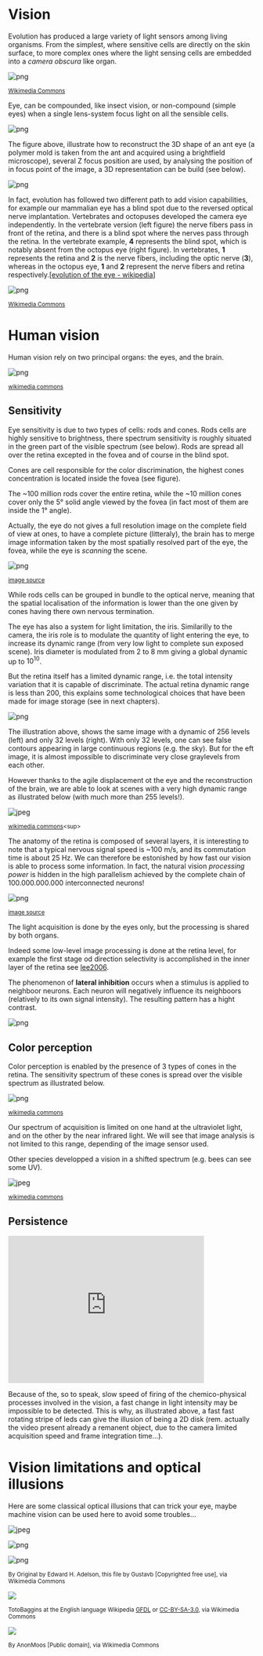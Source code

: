 # Vision

Evolution has produced a large variety of light sensors among living organisms. From the simplest, where sensitive cells are directly on the skin surface, to more complex ones where the light sensing cells are embedded into a *camera obscura* like organ.
    
![png](output_3_0.png)

<sup>[Wikimedia Commons](https://en.wikipedia.org/wiki/Evolution_of_the_eye#/media/File:Diagram_of_eye_evolution.svg)<sup>

Eye, can be compounded, like insect vision, or non-compound (simple eyes) when a single lens-system focus light on all the sensible cells.

![png](output_6_0.png)


The figure above, illustrate how to reconstruct the 3D shape of an ant eye (a polymer mold is taken from the ant and acquired using a brightfield microscope), several Z focus position are used, by analysing the position of in focus point of the image, a 3D representation can be build (see below).


![png](output_8_0.png)


In fact, evolution has followed two different path to add vision capabilities, for example our mammalian eye has a blind spot due to the reversed optical nerve implantation.
Vertebrates and octopuses developed the camera eye independently.
In the vertebrate version (left figure) the nerve fibers pass in front of the retina, and there is a blind spot where the nerves pass through the retina. In the vertebrate example, **4** represents the blind spot, which is notably absent from the octopus eye (right figure). In vertebrates, **1** represents the retina and **2** is the nerve fibers, including the optic nerve (**3**), whereas in the octopus eye, **1** and **2** represent the nerve fibers and retina respectively.[[evolution of the eye - wikipedia](https://en.wikipedia.org/wiki/Evolution_of_the_eye)]


![png](output_10_0.png)
    
<sup>[Wikimedia Commons](https://en.wikipedia.org/wiki/Evolution_of_the_eye#/media/File:Evolution_eye.svg)<sup>

# Human vision

Human vision rely on two principal organs: the eyes, and the brain. 


![png](output_14_0.png)
    
<sup>[wikimedia commons](https://commons.wikimedia.org/wiki/File:Three_Internal_chambers_of_the_Eye.png)<sup>

## Sensitivity

Eye sensitivity is due to two types of cells: rods and cones. Rods cells are highly sensitive to brightness, there spectrum sensitivity is roughly situated in the green part of the visible spectrum (see below). Rods are spread all over the retina excepted in the fovea and of course in the blind spot.

Cones are cell responsible for the color discrimination, the highest cones concentration is located inside the fovea (see figure).

The ~100 million rods cover the entire retina, while the ~10 million cones cover only the 5° solid angle viewed by the fovea (in fact most of them are inside the 1° angle). 

Actually, the eye do not gives a full resolution image on the complete field of view at ones, to have a complete picture (litteraly), the brain has to merge image information taken by the most spatially resolved part of the eye, the fovea, while the eye is *scanning* the scene.


![png](output_18_0.png)

<sup>[image source](https://en.wikipedia.org/wiki/Photoreceptor_cell)<sup>

While rods cells can be grouped in bundle to the optical nerve, meaning that the spatial localisation of the information is lower than the one given by cones having there own nervous termination.

The eye has also a system for light limitation, the iris. Similarilly to the camera, the iris role is to modulate the quantity of light entering the eye, to increase its dynamic range (from very low light to complete sun exposed scene). Iris diameter is modulated from 2 to 8 mm giving a global dynamic up to $10^{10}$.

But the retina itself has a limited dynamic range, i.e. the total intensity variation that it is capable of discriminate. The actual retina dynamic range is less than 200, this explains some technological choices that have been made for image storage (see in next chapters).


![png](output_22_0.png)
    


The illustration above, shows the same image with a dynamic of 256 levels (left) and only 32 levels (right). With only 32 levels, one can see false contours appearing in large continuous regions (e.g. the sky). But for the eft image, it is almost impossible to discriminate very close graylevels from each other.

However thanks to the agile displacement ot the eye and the reconstruction of the brain, we are able to look at scenes with a very high dynamic range as illustrated below (with much more than 255 levels!).


![jpeg](output_24_0.jpg)
    
<sup>[wikimedia commons](https://commons.wikimedia.org/wiki/File:HDR_image_%2B_3_source_pictures_(Cerro_Tronador,_Argentina).jpg)<sup>

The anatomy of the retina is composed of several layers, it is interesting to note that a typical nervous signal speed is ~100 m/s, and its commutation time is about 25 Hz. We can therefore be estonished by how fast our vision is able to process some information. In fact, the natural vision *processing power* is hidden in the high parallelism achieved by the complete chain of 100.000.000.000 interconnected neurons!


![png](output_27_0.png)


<sup>[image source](http://www.slideshare.net/schwartzcm/ch-10-senses-part-ii)<sup>

The light acquisition is done by the eyes only, but the processing is shared by both organs.

Indeed some low-level image processing is done at the retina level, for example the first stage od direction  selectivity is accomplished in the inner layer of the retina see [lee2006](http://www.sciencedirect.com/science/article/pii/S0896627306006283).

The phenomenon of **lateral inhibition** occurs when a stimulus is applied to neighboor neurons. Each neuron will negatively influence its neighboors (relatively to its own signal intensity). The resulting pattern has a hight contrast.


![png](output_30_0.png)
    



## Color perception

Color perception is enabled by the presence of 3 types of cones in the retina. The sensitivity spectrum of these cones is spread over the visible spectrum as illustrated below.


![png](output_33_0.png)
    



<sup>[wikimedia commons](https://commons.wikimedia.org/wiki/File:Cone-response.svg)<sup>

Our spectrum of acquisition is limited on one hand at the ultraviolet light, and on the other by the near infrared light.
We will see that image analysis is not limited to this range, depending of the image sensor used.

Other species developped a vision in a shifted spectrum (e.g. bees can see some UV).


![jpeg](output_36_0.jpg)


<sup>[wikimedia commons](https://commons.wikimedia.org/wiki/File:UV_and_Vis_Sunscreen.jpg)<sup>

## Persistence


<iframe
    width="400"
    height="300"
    src="https://www.youtube.com/embed/Md78sOI1-r8"
    frameborder="0"
    allowfullscreen
></iframe>

Because of the, so to speak, slow speed of firing of the chemico-physical processes involved in the vision, a fast change in light intensity may be impossible to be detected. This is why, as illustrated above, a fast fast rotating stripe of leds can give the illusion of being a 2D disk (rem. actually the video present already a remanent object, due to the camera limited acquisition speed and frame integration time...).

# Vision limitations and optical illusions

Here are some classical optical illusions that can trick your eye, maybe machine vision can be used here to avoid some troubles...


![jpeg](output_42_0.jpg)
        
![png](output_43_0.png)
    
![png](output_44_0.png)


<sup>By Original by Edward H. Adelson, this file by Gustavb [Copyrighted free use], via Wikimedia Commons<sup>

<img src="https://upload.wikimedia.org/wikipedia/commons/6/6e/Lilac-Chaser.gif"/>


<sup>TotoBaggins at the English language Wikipedia [GFDL](http://www.gnu.org/copyleft/fdl.html) or [CC-BY-SA-3.0](http://creativecommons.org/licenses/by-sa/3.0/), via Wikimedia Commons<sup>

<img src="https://upload.wikimedia.org/wikipedia/commons/thumb/b/b8/Optical-illusion-checkerboard-twisted-cord.svg/500px-Optical-illusion-checkerboard-twisted-cord.svg.png"/>

<sup>By AnonMoos [Public domain], via Wikimedia Commons<sup>
